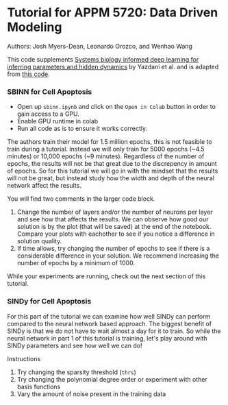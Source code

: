 # Tutorial for APPM 5720: Data Driven Modeling
Authors: Josh Myers-Dean, Leonardo Orozco, and Wenhao Wang

This code supplements [Systems biology informed deep learning for inferring parameters and hidden dynamics](https://journals.plos.org/ploscompbiol/article/file?id=10.1371/journal.pcbi.1007575&type=printable) by Yazdani et al. and is adapted from [this code](https://github.com/alirezayazdani1/SBINNs).

### SBINN for Cell Apoptosis
- Open up `sbinn.ipynb` and click on the `Open in Colab` button in order to gain access to a GPU.
- Enable GPU runtime in colab
- Run all code as is to ensure it works correctly.

The authors train their model for 1.5 million epochs, this is not feasible to train during a tutorial. Instead we will only train for 5000 epochs (~4.5 minutes) or 10,000 epochs (~9 minutes). Regardless of the number of epochs, the results will not be that great due to the discrepency in amount of epochs. So for this tutorial we will go in with the mindset that the results will not be great, but instead study how the width and depth of the neural network affect the results.

You will find two comments in the larger code block. 
1. Change the number of layers and/or the number of neurons per layer and see how that affects the results. We can observe how good our solution is by the plot (that will be saved) at the end of the notebook. Compare your plots with eachother to see if you notice a difference in solution quality.
2. If time allows, try changing the number of epochs to see if there is a considerable difference in your solution. We recommend increasing the number of epochs by a minimum of 1000.

While your experiments are running, check out the next section of this tutorial.

### SINDy for Cell Apoptosis

For this part of the tutorial we can examine how well SINDy can perform compared to the neural network based approach. The biggest benefit of SINDy is that we do not have to wait almost a day for it to train. So while the neural network in part 1 of this tutorial is training, let's play around with SINDy parameters and see how well we can do!

Instructions
1. Try changing the sparsity threshold (`thrs`)
2. Try changing the polynomial degree order or experiment with other basis functions
3. Vary the amount of noise present in the training data
